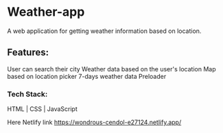 # Weather-app
A web application for getting weather information based on location.

## Features:
  User can search their city
  Weather data based on the user's location
  Map based on location picker
  7-days weather data
  Preloader

### Tech Stack: 
  HTML | CSS | JavaScript
  
Here Netlify link
https://wondrous-cendol-e27124.netlify.app/

